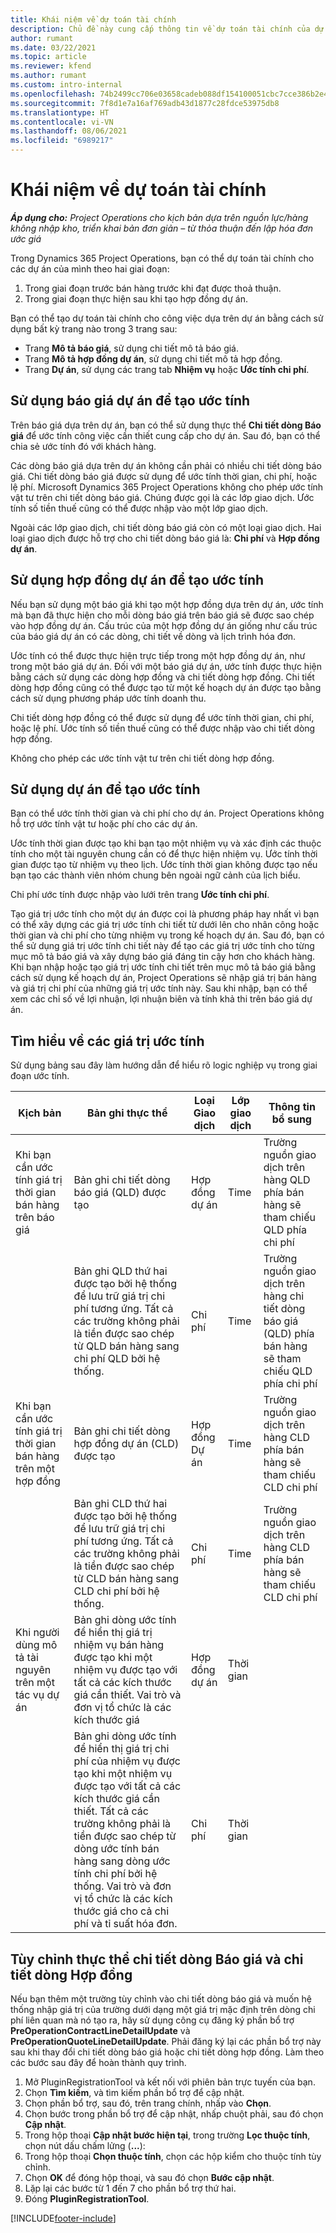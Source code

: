 ```yaml
---
title: Khái niệm về dự toán tài chính
description: Chủ đề này cung cấp thông tin về dự toán tài chính của dự án trong Project Operations.
author: rumant
ms.date: 03/22/2021
ms.topic: article
ms.reviewer: kfend
ms.author: rumant
ms.custom: intro-internal
ms.openlocfilehash: 74b2499cc706e03658cadeb088df154100051cbc7cce386b2e4d50dbdb5c197f
ms.sourcegitcommit: 7f8d1e7a16af769adb43d1877c28fdce53975db8
ms.translationtype: HT
ms.contentlocale: vi-VN
ms.lasthandoff: 08/06/2021
ms.locfileid: "6989217"
---
```

# <a name="financial-estimation-concepts"></a>Khái niệm về dự toán tài chính

_**Áp dụng cho:** Project Operations cho kịch bản dựa trên nguồn lực/hàng không nhập kho, triển khai bản đơn giản – từ thỏa thuận đến lập hóa đơn ước giá_

Trong Dynamics 365 Project Operations, bạn có thể dự toán tài chính cho các dự án của mình theo hai giai đoạn: 
1. Trong giai đoạn trước bán hàng trước khi đạt được thoả thuận. 
2. Trong giai đoạn thực hiện sau khi tạo hợp đồng dự án. 

Bạn có thể tạo dự toán tài chính cho công việc dựa trên dự án bằng cách sử dụng bất kỳ trang nào trong 3 trang sau:
- Trang **Mô tả báo giá**, sử dụng chi tiết mô tả báo giá.  
- Trang **Mô tả hợp đồng dự án**, sử dụng chi tiết mô tả hợp đồng. 
- Trang **Dự án**, sử dụng các trang tab **Nhiệm vụ** hoặc **Ước tính chi phí**.

## <a name="use-a-project-quote-to-create-an-estimate"></a>Sử dụng báo giá dự án để tạo ước tính
Trên báo giá dựa trên dự án, bạn có thể sử dụng thực thể **Chi tiết dòng Báo giá** để ước tính công việc cần thiết cung cấp cho dự án. Sau đó, bạn có thể chia sẻ ước tính đó với khách hàng.

Các dòng báo giá dựa trên dự án không cần phải có nhiều chi tiết dòng báo giá. Chi tiết dòng báo giá được sử dụng để ước tính thời gian, chi phí, hoặc lệ phí. Microsoft Dynamics 365 Project Operations không cho phép ước tính vật tư trên chi tiết dòng báo giá. Chúng được gọi là các lớp giao dịch. Ước tính số tiền thuế cũng có thể được nhập vào một lớp giao dịch.

Ngoài các lớp giao dịch, chi tiết dòng báo giá còn có một loại giao dịch. Hai loại giao dịch được hỗ trợ cho chi tiết dòng báo giá là: **Chi phí** và **Hợp đồng dự án**.

## <a name="use-a-project-contract-to-create-an-estimate"></a>Sử dụng hợp đồng dự án để tạo ước tính

Nếu bạn sử dụng một báo giá khi tạo một hợp đồng dựa trên dự án, ước tính mà bạn đã thực hiện cho mỗi dòng báo giá trên báo giá sẽ được sao chép vào hợp đồng dự án. Cấu trúc của một hợp đồng dự án giống như cấu trúc của báo giá dự án có các dòng, chi tiết về dòng và lịch trình hóa đơn.

Ước tính có thể được thực hiện trực tiếp trong một hợp đồng dự án, như trong một báo giá dự án. Đối với một báo giá dự án, ước tính được thực hiện bằng cách sử dụng các dòng hợp đồng và chi tiết dòng hợp đồng. Chi tiết dòng hợp đồng cũng có thể được tạo từ một kế hoạch dự án được tạo bằng cách sử dụng phương pháp ước tính doanh thu.

Chi tiết dòng hợp đồng có thể được sử dụng để ước tính thời gian, chi phí, hoặc lệ phí. Ước tính số tiền thuế cũng có thể được nhập vào chi tiết dòng hợp đồng.

Không cho phép các ước tính vật tư trên chi tiết dòng hợp đồng.

## <a name="use-a-project-to-create-an-estimate"></a>Sử dụng dự án để tạo ước tính 

Bạn có thể ước tính thời gian và chi phí cho dự án. Project Operations không hỗ trợ ước tính vật tư hoặc phí cho các dự án.

Ước tính thời gian được tạo khi bạn tạo một nhiệm vụ và xác định các thuộc tính cho một tài nguyên chung cần có để thực hiện nhiệm vụ. Ước tính thời gian được tạo từ nhiệm vụ theo lịch. Ước tính thời gian không được tạo nếu bạn tạo các thành viên nhóm chung bên ngoài ngữ cảnh của lịch biểu.

Chi phí ước tính được nhập vào lưới trên trang **Ước tính chi phí**.

Tạo giá trị ước tính cho một dự án được coi là phương pháp hay nhất vì bạn có thể xây dựng các giá trị ước tính chi tiết từ dưới lên cho nhân công hoặc thời gian và chi phí cho từng nhiệm vụ trong kế hoạch dự án. Sau đó, bạn có thể sử dụng giá trị ước tính chi tiết này để tạo các giá trị ước tính cho từng mục mô tả báo giá và xây dựng báo giá đáng tin cậy hơn cho khách hàng. Khi bạn nhập hoặc tạo giá trị ước tính chi tiết trên mục mô tả báo giá bằng cách sử dụng kế hoạch dự án, Project Operations sẽ nhập giá trị bán hàng và giá trị chi phí của những giá trị ước tính này. Sau khi nhập, bạn có thể xem các chỉ số về lợi nhuận, lợi nhuận biên và tính khả thi trên báo giá dự án.

## <a name="understanding-estimates"></a>Tìm hiểu về các giá trị ước tính

Sử dụng bảng sau đây làm hướng dẫn để hiểu rõ logic nghiệp vụ trong giai đoạn ước tính.

| Kịch bản                                                                                                                                                                                                                                                                                                                                          | Bản ghi thực thể                                                                                                                                                                                                       | Loại Giao dịch | Lớp giao dịch | Thông tin bổ sung                                                            |
|---------------------------------------------------------------------------------------------------------------------------------------------------------------------------------------------------------------------------------------------------------------------------------------------------------------------------------------------------|---------------------------------------------------------------------------------------------------------------------------------------------------------------------------------------------------------------------|------------------|-------------|-----------------------------------------------------------------------------------|
| Khi bạn cần ước tính giá trị thời gian bán hàng trên báo giá                                                                                                                                                                                                                                                                                    | Bản ghi chi tiết dòng báo giá (QLD) được tạo                                                                                                                                                                               | Hợp đồng dự án | Time        | Trường nguồn giao dịch trên hàng QLD phía bán hàng sẽ tham chiếu QLD phía chi phí |
|                                                                                                                                                                                                                                                                                     | Bản ghi QLD thứ hai được tạo bởi hệ thống để lưu trữ giá trị chi phí tương ứng. Tất cả các trường không phải là tiền được sao chép từ QLD bán hàng sang chi phí QLD bởi hệ thống.                                                                                                                                                                               | Chi phí | Time        | Trường nguồn giao dịch trên hàng chi tiết dòng báo giá (QLD) phía bán hàng sẽ tham chiếu QLD phía chi phí |
| Khi bạn cần ước tính giá trị thời gian bán hàng trên một hợp đồng                                                                                                                                                                                                                                                                                 | Bản ghi chi tiết dòng hợp đồng dự án (CLD) được tạo                                                                                                                                                                    | Hợp đồng Dự án | Time        | Trường nguồn giao dịch trên hàng CLD phía bán hàng sẽ tham chiếu CLD chi phí      |
|                                                                                                                                                                                                                                                                                  | Bản ghi CLD thứ hai được tạo bởi hệ thống để lưu trữ giá trị chi phí tương ứng. Tất cả các trường không phải là tiền được sao chép từ CLD bán hàng sang CLD chi phí bởi hệ thống.                                                                                                                                                                    | Chi phí | Time        | Trường nguồn giao dịch trên hàng CLD phía bán hàng sẽ tham chiếu CLD chi phí      |
| Khi người dùng mô tả tài nguyên trên một tác vụ dự án                                                                                                                                                                                                                                                                                            | Bản ghi dòng ước tính để hiển thị giá trị nhiệm vụ bán hàng được tạo khi một nhiệm vụ được tạo với tất cả các kích thước giá cần thiết. Vai trò và đơn vị tổ chức là các kích thước giá | Hợp đồng dự án | Thời gian        |                                                                                   |
|     | Bản ghi dòng ước tính để hiển thị giá trị chi phí của nhiệm vụ được tạo khi một nhiệm vụ được tạo với tất cả các kích thước giá cần thiết. Tất cả các trường không phải là tiền được sao chép từ dòng ước tính bán hàng sang dòng ước tính chi phí bởi hệ thống. Vai trò và đơn vị tổ chức là các kích thước giá cho cả chi phí và tỉ suất hóa đơn.                                                                                                                                                                                                                | Chi phí             | Thời gian           |                                                                                   |



## <a name="customize-the-quote-line-detail-and-contract-line-detail-entities"></a>Tùy chỉnh thực thể chi tiết dòng Báo giá và chi tiết dòng Hợp đồng

Nếu bạn thêm một trường tùy chỉnh vào chi tiết dòng báo giá và muốn hệ thống nhập giá trị của trường dưới dạng một giá trị mặc định trên dòng chi phí liên quan mà nó tạo ra, hãy sử dụng công cụ đăng ký phần bổ trợ **PreOperationContractLineDetailUpdate** và **PreOperationQuoteLineDetailUpdate**. Phải đăng ký lại các phần bổ trợ này sau khi thay đổi chi tiết dòng báo giá hoặc chi tiết dòng hợp đồng. Làm theo các bước sau đây để hoàn thành quy trình.

1. Mở PluginRegistrationTool và kết nối với phiên bản trực tuyến của bạn.
2. Chọn **Tìm kiếm**, và tìm kiếm phần bổ trợ để cập nhật.
3. Chọn phần bổ trợ, sau đó, trên trang chính, nhấp vào **Chọn**.
4. Chọn bước trong phần bổ trợ để cập nhật, nhấp chuột phải, sau đó chọn **Cập nhật**.
5. Trong hộp thoại **Cập nhật bước hiện tại**, trong trường **Lọc thuộc tính**, chọn nút dấu chấm lửng (**...**):
6. Trong hộp thoại **Chọn thuộc tính**, chọn các hộp kiểm cho thuộc tính tùy chỉnh.
7. Chọn **OK** để đóng hộp thoại, và sau đó chọn **Bước cập nhật**.
8. Lặp lại các bước từ 1 đến 7 cho phần bổ trợ thứ hai.
9. Đóng **PluginRegistrationTool**.


[!INCLUDE[footer-include](../includes/footer-banner.md)]
